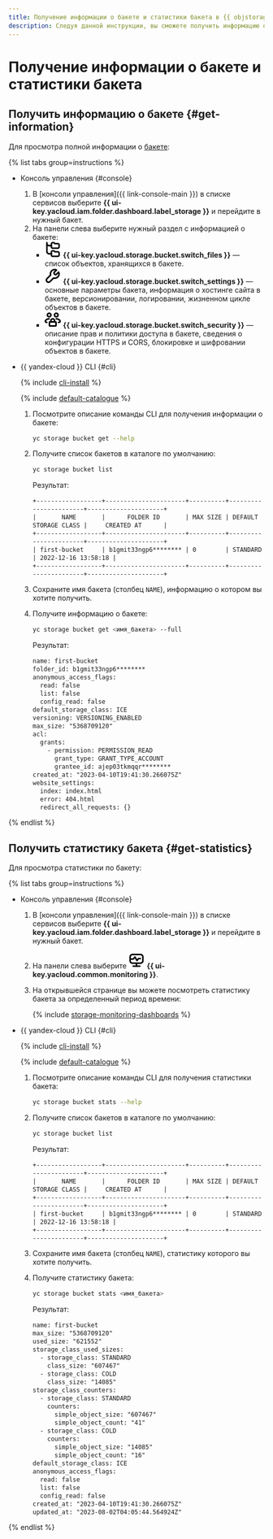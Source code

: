 ```yaml
---
title: Получение информации о бакете и статистики бакета в {{ objstorage-full-name }}
description: Следуя данной инструкции, вы сможете получить информацию о бакете и статистику бакета в {{ objstorage-name }}.
---
```


# Получение информации о бакете и статистики бакета

## Получить информацию о бакете {#get-information}

Для просмотра полной информации о [бакете](../../concepts/bucket.md):

{% list tabs group=instructions %}

- Консоль управления {#console}

  1. В [консоли управления]({{ link-console-main }}) в списке сервисов выберите **{{ ui-key.yacloud.iam.folder.dashboard.label_storage }}** и перейдите в нужный бакет.
  1. На панели слева выберите нужный раздел с информацией о бакете:
     * ![image](../../../_assets/console-icons/folder-tree.svg) **{{ ui-key.yacloud.storage.bucket.switch_files }}** — список объектов, хранящихся в бакете.
     * ![image](../../../_assets/console-icons/wrench.svg) **{{ ui-key.yacloud.storage.bucket.switch_settings }}** — основные параметры бакета, информация о хостинге сайта в бакете, версионировании, логировании, жизненном цикле объектов в бакете.
     * ![image](../../../_assets/console-icons/persons-lock.svg) **{{ ui-key.yacloud.storage.bucket.switch_security }}** — описание прав и политики доступа в бакете, сведения о конфигурации HTTPS и CORS, блокировке и шифровании объектов в бакете.

- {{ yandex-cloud }} CLI {#cli}

  {% include [cli-install](../../../_includes/cli-install.md) %}

  {% include [default-catalogue](../../../_includes/default-catalogue.md) %}

  1. Посмотрите описание команды CLI для получения информации о бакете:

     ```bash
     yc storage bucket get --help
     ```

  1. Получите список бакетов в каталоге по умолчанию:

     ```bash
     yc storage bucket list
     ```

     Результат:

       ```text
       +------------------+----------------------+----------+-----------------------+---------------------+
       |       NAME       |      FOLDER ID       | MAX SIZE | DEFAULT STORAGE CLASS |     CREATED AT      |
       +------------------+----------------------+----------+-----------------------+---------------------+
       | first-bucket     | b1gmit33ngp6******** | 0        | STANDARD              | 2022-12-16 13:58:18 |
       +------------------+----------------------+----------+-----------------------+---------------------+
      ```

  1. Сохраните имя бакета (столбец `NAME`), информацию о котором вы хотите получить.

  1. Получите информацию о бакете:

     ```bash
     yc storage bucket get <имя_бакета> --full
     ```

     Результат:

     ```text
     name: first-bucket
     folder_id: b1gmit33ngp6********
     anonymous_access_flags:
       read: false
       list: false
       config_read: false
     default_storage_class: ICE
     versioning: VERSIONING_ENABLED
     max_size: "5368709120"
     acl:
       grants:
         - permission: PERMISSION_READ
           grant_type: GRANT_TYPE_ACCOUNT
           grantee_id: ajep03tkmqqr********
     created_at: "2023-04-10T19:41:30.266075Z"
     website_settings:
       index: index.html
       error: 404.html
       redirect_all_requests: {}
     ```

{% endlist %}

## Получить статистику бакета {#get-statistics}

Для просмотра статистики по бакету:

{% list tabs group=instructions %}

- Консоль управления {#console}

  1. В [консоли управления]({{ link-console-main }}) в списке сервисов выберите **{{ ui-key.yacloud.iam.folder.dashboard.label_storage }}** и перейдите в нужный бакет.
  1. На панели слева выберите ![image](../../../_assets/console-icons/display-pulse.svg) **{{ ui-key.yacloud.common.monitoring }}**.
  1. На открывшейся странице вы можете посмотреть статистику бакета за определенный период времени:
     
     {% include [storage-monitoring-dashboards](../../_includes_service/storage-monitoring-dashboards.md) %}


- {{ yandex-cloud }} CLI {#cli}

  {% include [cli-install](../../../_includes/cli-install.md) %}

  {% include [default-catalogue](../../../_includes/default-catalogue.md) %}

  1. Посмотрите описание команды CLI для получения статистики бакета:

     ```bash
     yc storage bucket stats --help
     ```

  1. Получите список бакетов в каталоге по умолчанию:

     ```bash
     yc storage bucket list
     ```

     Результат:

       ```text
       +------------------+----------------------+----------+-----------------------+---------------------+
       |       NAME       |      FOLDER ID       | MAX SIZE | DEFAULT STORAGE CLASS |     CREATED AT      |
       +------------------+----------------------+----------+-----------------------+---------------------+
       | first-bucket     | b1gmit33ngp6******** | 0        | STANDARD              | 2022-12-16 13:58:18 |
       +------------------+----------------------+----------+-----------------------+---------------------+
      ```

  1. Сохраните имя бакета (столбец `NAME`), статистику которого вы хотите получить.

  1. Получите статистику бакета:

     ```bash
     yc storage bucket stats <имя_бакета>
     ```

     Результат:

     ```text
     name: first-bucket
     max_size: "5368709120"
     used_size: "621552"
     storage_class_used_sizes:
       - storage_class: STANDARD
         class_size: "607467"
       - storage_class: COLD
         class_size: "14085"
     storage_class_counters:
       - storage_class: STANDARD
         counters:
           simple_object_size: "607467"
           simple_object_count: "41"
       - storage_class: COLD
         counters:
           simple_object_size: "14085"
           simple_object_count: "16"
     default_storage_class: ICE
     anonymous_access_flags:
       read: false
       list: false
       config_read: false
     created_at: "2023-04-10T19:41:30.266075Z"
     updated_at: "2023-08-02T04:05:44.564924Z"
     ```

{% endlist %}